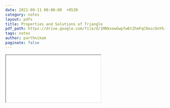 ```yaml
---
date: 2021-09-11 00:00:00  +0530
category: notes
layout: pdfs
title: Properties and Solutions of Triangle
pdf_path: https://drive.google.com/file/d/1MNkxewGwpfw6tZhmFqC0oscOnYhJP-y3/preview?usp=sharing
tags: notes
author: parthnikam
paginate: false
---
```


<iframe class="embed-pdf" src="{{ page.pdf_path }}#toolbar=0" seamless="seamless" scrolling="no" style="overflow:hidden"></iframe>
